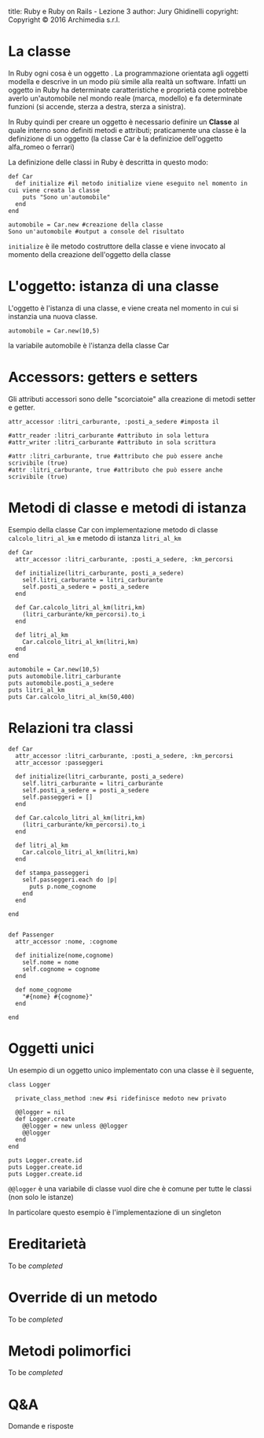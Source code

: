 title: Ruby e Ruby on Rails - Lezione 3
author: Jury Ghidinelli
copyright: Copyright © 2016 Archimedia s.r.l.

# La classe

In Ruby ogni cosa è un oggetto . La programmazione orientata agli oggetti modella e descrive
in un modo più simile alla realtà un software. Infatti un oggetto in Ruby ha determinate
caratteristiche e proprietà come potrebbe averlo un'automobile nel mondo reale (marca, modello)
e fa determinate funzioni (si accende, sterza a destra, sterza a sinistra).

In Ruby quindi per creare un oggetto è necessario definire un __Classe__ al quale interno
sono definiti metodi e attributi; praticamente una classe è la definizione di un oggetto
(la classe Car è la definizioe dell'oggetto alfa_romeo o ferrari)

La definizione delle classi in Ruby è descritta in questo modo:

```
def Car
  def initialize #il metodo initialize viene eseguito nel momento in cui viene creata la classe
    puts "Sono un'automobile"
  end
end

automobile = Car.new #creazione della classe
Sono un'automobile #output a console del risultato

```

`initialize` è ile metodo costruttore della classe e viene invocato al momento
della creazione dell'oggetto della classe


# L'oggetto: istanza di una classe

L'oggetto è l'istanza di una classe, e viene creata nel momento in cui si instanzia una nuova classe.


```
automobile = Car.new(10,5)
```

la variabile automobile è l'istanza della classe Car



# Accessors: getters e setters

Gli attributi accessori sono delle "scorciatoie" alla creazione di metodi setter e getter.

```
attr_accessor :litri_carburante, :posti_a_sedere #imposta il

#attr_reader :litri_carburante #attributo in sola lettura
#attr_writer :litri_carburante #attributo in sola scrittura

#attr :litri_carburante, true #attributo che può essere anche scrivibile (true)
#attr :litri_carburante, true #attributo che può essere anche scrivibile (true)
```

# Metodi di classe e metodi di istanza

Esempio della classe Car con implementazione metodo di classe
``calcolo_litri_al_km`` e metodo di istanza ``litri_al_km``


```
def Car
  attr_accessor :litri_carburante, :posti_a_sedere, :km_percorsi  

  def initialize(litri_carburante, posti_a_sedere)
    self.litri_carburante = litri_carburante
    self.posti_a_sedere = posti_a_sedere
  end

  def Car.calcolo_litri_al_km(litri,km)
    (litri_carburante/km_percorsi).to_i
  end

  def litri_al_km
    Car.calcolo_litri_al_km(litri,km)
  end
end

automobile = Car.new(10,5)
puts automobile.litri_carburante
puts automobile.posti_a_sedere
puts litri_al_km
puts Car.calcolo_litri_al_km(50,400)

```


# Relazioni tra classi

```
def Car
  attr_accessor :litri_carburante, :posti_a_sedere, :km_percorsi
  attr_accessor :passeggeri

  def initialize(litri_carburante, posti_a_sedere)
    self.litri_carburante = litri_carburante
    self.posti_a_sedere = posti_a_sedere
    self.passeggeri = []
  end

  def Car.calcolo_litri_al_km(litri,km)
    (litri_carburante/km_percorsi).to_i
  end

  def litri_al_km
    Car.calcolo_litri_al_km(litri,km)
  end

  def stampa_passeggeri
    self.passeggeri.each do |p|
      puts p.nome_cognome
    end
  end

end


def Passenger
  attr_accessor :nome, :cognome

  def initialize(nome,cognome)
    self.nome = nome
    self.cognome = cognome
  end

  def nome_cognome
    "#{nome} #{cognome}"
  end

end

```

# Oggetti unici

Un esempio di un oggetto unico implementato con una classe è il seguente,

```
class Logger

  private_class_method :new #si ridefinisce medoto new privato

  @@logger = nil
  def Logger.create
    @@logger = new unless @@logger
    @@logger
  end
end

puts Logger.create.id
puts Logger.create.id
puts Logger.create.id

```

``@@logger`` è una variabile di classe vuol dire che è comune per tutte le classi (non solo le istanze)

In particolare questo esempio è l'implementazione di un singleton


# Ereditarietà

To be _completed_

# Override di un metodo

To be _completed_

# Metodi polimorfici

To be _completed_

# Q&A

Domande e risposte
